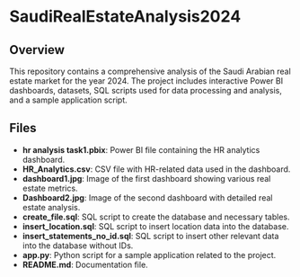 # SaudiRealEstateAnalysis2024


## Overview

This repository contains a comprehensive analysis of the Saudi Arabian real estate market for the year 2024. The project includes interactive Power BI dashboards, datasets, SQL scripts used for data processing and analysis, and a sample application script.

## Files

- **hr analysis task1.pbix**: Power BI file containing the HR analytics dashboard.
- **HR_Analytics.csv**: CSV file with HR-related data used in the dashboard.
- **dashboard1.jpg**: Image of the first dashboard showing various real estate metrics.
- **Dashboard2.jpg**: Image of the second dashboard with detailed real estate analysis.
- **create_file.sql**: SQL script to create the database and necessary tables.
- **insert_location.sql**: SQL script to insert location data into the database.
- **insert_statements_no_id.sql**: SQL script to insert other relevant data into the database without IDs.
- **app.py**: Python script for a sample application related to the project.
- **README.md**: Documentation file.

